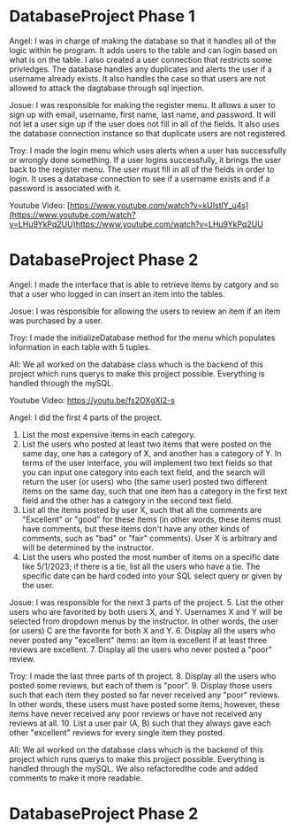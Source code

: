 # DatabaseProject Phase 1

Angel:
I was in charge of making the database so that it handles all of the logic within he program. It adds users to the table and can login based on what is on the table. I also created a user connection that restricts some privledges.
The database handles any duplicates and alerts the user if a username already exists. It also handles the case so that users are not allowed to attack the dagtabase through sql injection.

Josue:
I was responsible for making the register menu. It allows a user to sign up with email, username, first name, last name, and password. It will not let a user sign up if the user does not fill in all of the fields. It also uses the database connection instance
so that duplicate users are not registered.

Troy:
I made the login menu which uses alerts when a user has successfully or wrongly done something. If a user logins successfully, it brings the user back to the register menu. The user must fill in all of the fields in order to login. It uses a database connection
to see if a username exists and if a password is associated with it.


Youtube Video:
[https://www.youtube.com/watch?v=kUIstlY_u4s](https://www.youtube.com/watch?v=LHu9YkPq2UU)https://www.youtube.com/watch?v=LHu9YkPq2UU


# DatabaseProject Phase 2

Angel:
I made the interface that is able to retrieve items by catgory and so that a user who logged in can insert an item into the tables.

Josue:
I was responsible for allowing the users to review an item if an item was purchased by a user.

Troy:
I made the initializeDatabase method for the menu which populates information in each table with 5 tuples.


All:
We all worked on the database class whuch is the backend of this project which runs querys to make this projject possible. Everything is handled through the mySQL.

Youtube Video:
https://youtu.be/fs2OXgXI2-s


Angel:
I did the first 4 parts of the project.
1. List the most expensive items in each category. 
2. List the users who posted at least two items that were posted on the same day, one has a category 
of X, and another has a category of Y. In terms of the user interface, you will implement two 
text fields so that you can input one category into each text field, and the search will return the 
user (or users) who (the same user) posted two different items on the same day, such that one 
item has a category in the first text field and the other has a category in the second text field.
3. List all the items posted by user X, such that all the comments are "Excellent" or "good" for 
these items (in other words, these items must have comments, but these items don't have any 
other kinds of comments, such as "bad" or "fair" comments). User X is arbitrary and will be 
determined by the instructor. 
4. List the users who posted the most number of items on a specific date like 5/1/2023; if there is 
a tie, list all the users who have a tie. The specific date can be hard coded into your SQL select 
query or given by the user. 


Josue:
I was responsible for the next 3 parts of the project.
5. List the other users who are favorited by both users X, and Y. Usernames X and Y will be 
selected from dropdown menus by the instructor. In other words, the user (or users) C are the 
favorite for both X and Y. 
6. Display all the users who never posted any "excellent" items: an item is excellent if at least 
three reviews are excellent. 
7. Display all the users who never posted a "poor" review. 


Troy:
I made the last three parts of th project.
8. Display all the users who posted some reviews, but each of them is "poor". 
9. Display those users such that each item they posted so far never received any "poor" reviews. 
In other words, these users must have posted some items; however, these items have never 
received any poor reviews or have not received any reviews at all.
10. List a user pair (A, B) such that they always gave each other "excellent" reviews for every single 
item they posted.

All:
We all worked on the database class whuch is the backend of this project which runs querys to make this projject possible. Everything is handled through the mySQL. We also refactoredthe code and added comments to make it
more readable.
# DatabaseProject Phase 2
